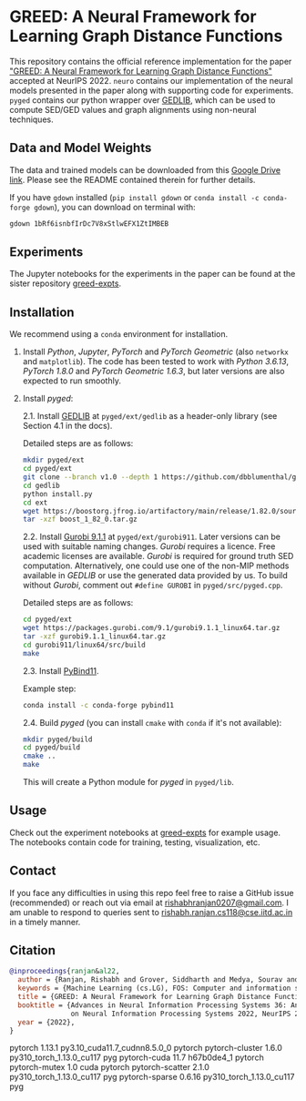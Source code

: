 # GREED: A Neural Framework for Learning Graph Distance Functions

This repository contains the official reference implementation for the paper ["GREED: A Neural Framework for Learning Graph Distance Functions"](https://openreview.net/pdf?id=3LBxVcnsEkV) accepted at NeurIPS 2022. `neuro` contains our implementation of the neural models presented in the paper along with supporting code for experiments. `pyged` contains our python wrapper over [GEDLIB](https://github.com/dbblumenthal/gedlib), which can be used to compute SED/GED values and graph alignments using non-neural techniques.

## Data and Model Weights

The data and trained models can be downloaded from this [Google Drive link](https://drive.google.com/file/d/1bRf6isnbfIrDc7V8xStlwEFX1ZtIMBEB/view?usp=sharing). Please see the README contained therein for further details.

If you have `gdown` installed (`pip install gdown` or `conda install -c conda-forge gdown`), you can download on terminal with:
```bash
gdown 1bRf6isnbfIrDc7V8xStlwEFX1ZtIMBEB
```

## Experiments

The Jupyter notebooks for the experiments in the paper can be found at the sister repository [greed-expts](https://github.com/rishabh-ranjan/greed-expts).

## Installation

We recommend using a `conda` environment for installation.

1. Install _Python_, _Jupyter_, _PyTorch_ and _PyTorch Geometric_ (also `networkx` and `matplotlib`). The code has been tested to work with _Python 3.6.13_, _PyTorch 1.8.0_ and _PyTorch Geometric 1.6.3_, but later versions are also expected to run smoothly.

2. Install _pyged_:

	2.1. Install [GEDLIB](https://dbblumenthal.github.io/gedlib/) at `pyged/ext/gedlib` as a header-only library (see Section 4.1 in the docs).

    Detailed steps are as follows:

    ```bash
    mkdir pyged/ext
    cd pyged/ext
    git clone --branch v1.0 --depth 1 https://github.com/dbblumenthal/gedlib
    cd gedlib
    python install.py
    cd ext
    wget https://boostorg.jfrog.io/artifactory/main/release/1.82.0/source/boost_1_82_0.tar.gz
    tar -xzf boost_1_82_0.tar.gz
    ```

	2.2. Install [Gurobi 9.1.1](https://support.gurobi.com/hc/en-us/articles/360054352391-Gurobi-9-1-1-released) at `pyged/ext/gurobi911`. Later versions can be used with suitable naming changes. _Gurobi_ requires a licence. Free academic licenses are available. _Gurobi_ is required for ground truth SED computation. Alternatively, one could use one of the non-MIP methods available in _GEDLIB_ or use the generated data provided by us. To build without _Gurobi_, comment out `#define GUROBI` in `pyged/src/pyged.cpp`.

    Detailed steps are as follows:

    ```bash
    cd pyged/ext
    wget https://packages.gurobi.com/9.1/gurobi9.1.1_linux64.tar.gz
    tar -xzf gurobi9.1.1_linux64.tar.gz
    cd gurobi911/linux64/src/build
    make
    ```

	2.3. Install [PyBind11](https://pybind11.readthedocs.io/en/stable/installing.html#include-with-conda-forge).

    Example step:
    ```bash
    conda install -c conda-forge pybind11
    ```

	2.4. Build _pyged_ (you can install `cmake` with `conda` if it's not available):
	```bash
	mkdir pyged/build
	cd pyged/build
	cmake ..
	make
	```
	This will create a Python module for _pyged_ in `pyged/lib`.

## Usage

Check out the experiment notebooks at [greed-expts](https://github.com/rishabh-ranjan/greed-expts) for example usage. The notebooks contain code for training, testing, visualization, etc.

## Contact

If you face any difficulties in using this repo feel free to raise a GitHub issue (recommended) or reach out via email at rishabhranjan0207@gmail.com. I am unable to respond to queries sent to rishabh.ranjan.cs118@cse.iitd.ac.in in a timely manner.

## Citation

```bibtex
@inproceedings{ranjan&al22,
  author = {Ranjan, Rishabh and Grover, Siddharth and Medya, Sourav and Chakaravarthy, Venkatesan and Sabharwal, Yogish and Ranu, Sayan},
  keywords = {Machine Learning (cs.LG), FOS: Computer and information sciences, FOS: Computer and information sciences},
  title = {GREED: A Neural Framework for Learning Graph Distance Functions},
  booktitle = {Advances in Neural Information Processing Systems 36: Annual Conference
               on Neural Information Processing Systems 2022, NeurIPS 2022, November 29-Decemer 1, 2022},
  year = {2022},
}
```



pytorch                   1.13.1          py3.10_cuda11.7_cudnn8.5.0_0    pytorch
pytorch-cluster           1.6.0           py310_torch_1.13.0_cu117    pyg
pytorch-cuda              11.7                 h67b0de4_1    pytorch
pytorch-mutex             1.0                        cuda    pytorch
pytorch-scatter           2.1.0           py310_torch_1.13.0_cu117    pyg
pytorch-sparse            0.6.16          py310_torch_1.13.0_cu117    pyg